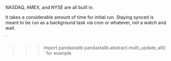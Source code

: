NASDAQ, AMEX, and NYSE are all built in.

It takes a considerable amount of time for initial run.  Staying synced is meant
to be run as a background task via cron or whatever, not a watch and wait.

`
>>>import pandastalib
>>>pandastalib.abstract.multi_update_all()
`
for example